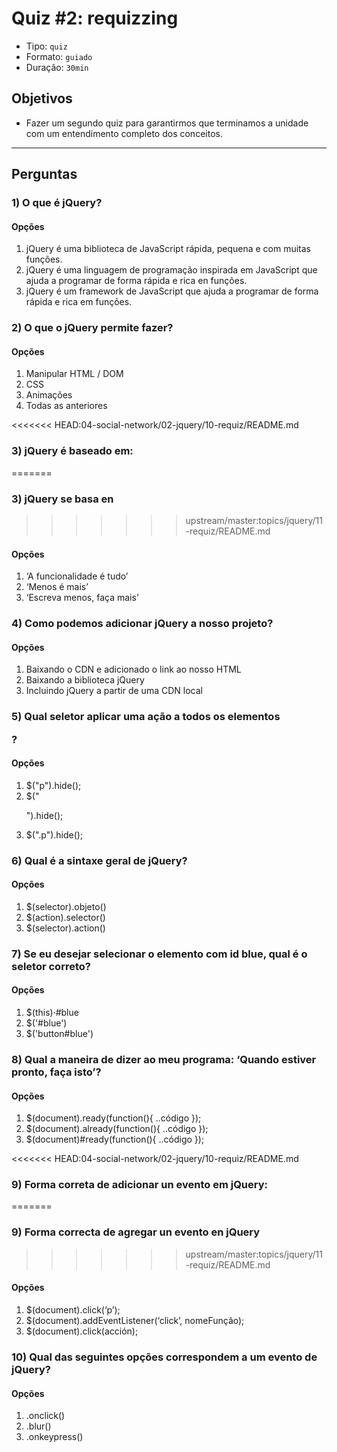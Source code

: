 # Quiz #2: requizzing

- Tipo: `quiz`
- Formato: `guiado`
- Duração: `30min`

## Objetivos

- Fazer um segundo quiz para garantirmos que terminamos a unidade com um entendimento completo dos conceitos.

***

## Perguntas

### 1) O que é jQuery?

#### Opções

1. jQuery é uma biblioteca de JavaScript rápida, pequena e com muitas funções.
2. jQuery é uma linguagem de programação inspirada em JavaScript que ajuda a programar de forma rápida e rica en funções.
3. jQuery é um framework de JavaScript que ajuda a programar de forma rápida e rica em funções.

<solution style="display:none;">1</solution>

### 2) O que o jQuery permite fazer?

#### Opções

1. Manipular HTML / DOM
2. CSS
3. Animações
4. Todas as anteriores

<solution style="display:none;">4</solution>

<<<<<<< HEAD:04-social-network/02-jquery/10-requiz/README.md
### 3) jQuery é baseado em:
=======
### 3) jQuery se basa en
>>>>>>> upstream/master:topics/jquery/11-requiz/README.md

#### Opções

1. ‘A funcionalidade é tudo’
2. ‘Menos é mais’
3. ‘Escreva menos, faça mais’

<solution style="display:none;">3</solution>

### 4) Como podemos adicionar jQuery a nosso projeto?

#### Opções

1. Baixando o CDN e adicionado o link ao nosso HTML
2. Baixando a biblioteca jQuery
3. Incluindo jQuery a partir de uma CDN local

<solution style="display:none;">2</solution>

### 5) Qual seletor aplicar uma ação a todos os elementos <p>?

#### Opções

1. $("p").hide();
2. $("<p>").hide();
3. $(".p").hide();

<solution style="display:none;">1</solution>

### 6) Qual é a sintaxe geral de jQuery?

#### Opções

1. $(selector).objeto()
2. $(action).selector()
3. $(selector).action()

<solution style="display:none;">3</solution>

### 7) Se eu desejar selecionar o elemento com id blue, qual é o seletor correto?

#### Opções

1. $(this)·#blue
2. $('#blue')
3. $('button#blue')

<solution style="display:none;">2</solution>

### 8) Qual a maneira de dizer ao meu programa: ‘Quando estiver pronto, faça isto’?

#### Opções

1. $(document).ready(function(){ ..código });
2. $(document).already(function(){ ..código });
3. $(document)#ready(function(){ ..código });

<solution style="display:none;">1</solution>

<<<<<<< HEAD:04-social-network/02-jquery/10-requiz/README.md
### 9) Forma correta de adicionar un evento em jQuery:
=======
### 9) Forma correcta de agregar un evento en jQuery
>>>>>>> upstream/master:topics/jquery/11-requiz/README.md

#### Opções

1. $(document).click(‘p’);
2. $(document).addEventListener(‘click’, nomeFunção);
3. $(document).click(acción);

<solution style="display:none;">3</solution>

### 10) Qual das seguintes opções correspondem a um evento de jQuery?

#### Opções

1. .onclick()
2. .blur()
3. .onkeypress()

<solution style="display:none;">2</solution>
